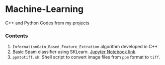 # Machine-Learning
C++ and Python Codes from my projects

### Contents

1. `InformationGain_Based_Feature_Extration` algorithm developed in C++
2. Basic Spam classifier using SKLearn. [Jupyter Notebook link](https://github.com/arundasan91/spam_detection_basic/blob/master/spam_detection.ipynb).
3. `ppmtotiff.sh`: Shell script to convert image files from `ppm` format to `tiff`.
